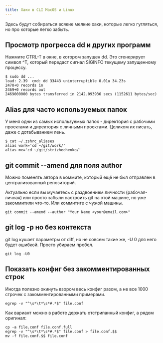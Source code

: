 ```yaml
---
title: Хаки в CLI MacOS и Linux
---
```


Здесь будут собираться всякие мелкие хаки, которые легко гугляться, но про которые легко забыть.

## Просмотр прогресса dd и других программ

Нажмите CTRL-T в окне, в котором запущен dd. Это сгенерирует символ ^T, который передаст сигнал SIGINFO текущему запущенному процессу.

```
$ sudo dd ...
load: 2.39  cmd: dd 33443 uninterruptible 0.01u 34.23s
2470+0 records in
2469+0 records out
2469000000 bytes transferred in 2142.093936 secs (1152611 bytes/sec)
```

## Alias для часто используемых папок

У меня одни из самых используемых папок - директория с рабочими проектами и директория с личными проектами. Целиком их писать, даже с дотабыванием лень.

```
$ cat ~/.zshrc_aliases
alias work='cd ~/git/work/'
alias me='cd ~/git/strizhechenko/'
```

## git commit --amend для поля author

Можно поменять автора в коммите, который ещё не был отправлен в централизованный репозиторий.

Актуально если вы мучаетесь с раздвоением личности (рабочая-личная) или просто забыли настроить git на этой машине, но уже закоммитили что-то. Или коммитите с чужой машины.

```
git commit --amend --author "Your Name <your@email.com>"
```

## git log -p но без контекста

git log кушает параметры от diff, но не совсем такие же, -U 0 для него будет ошибкой. Просто убираем пробел.

```
git log -U0
```

## Показать конфиг без закомментированных строк

Иногда полезно окинуть взором весь конфиг разом, а не все 1000 строчек с закомментированными примерами.

```
egrep -v "^\s*\t*\s*#.*$" file.conf
```

Как вариант можно в работе держать отстрипанный конфиг, а рядом оригинал:

```
cp -a file.conf file.conf.full
egrep -v "^\s*\t*\s*#.*$" file.conf > file.conf.$$
mv -f file.conf.$$ file.conf
```
